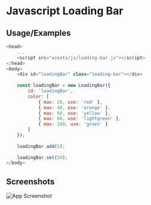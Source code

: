 # Javascript Loading Bar

## Usage/Examples

```javascript
<head>
    ...
    <script src="assets/js/loading-bar.js"></script>
</head>
<body>
    <div id="loadingBar" class="loading-bar"></div>
    
    const loadingBar = new LoadingBar({
        id: 'loadingBar',
        color: [
            { max: 20, use: 'red' },
            { max: 40, use: 'orange' },
            { max: 60, use: 'yellow' },
            { max: 80, use: 'lightgreen' },
            { max: 100, use: 'green' }
        ]
    });
    
    loadingBar.add(5);
    
    loadingBar.set(50);
</body>
```

## Screenshots

![App Screenshot](https://gcdnb.pbrd.co/images/OK7jIR7V1eaB.gif?o=1)

